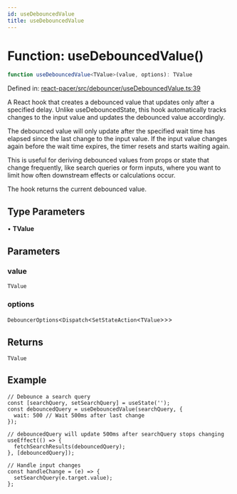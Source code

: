 ```yaml
---
id: useDebouncedValue
title: useDebouncedValue
---
```


<!-- DO NOT EDIT: this page is autogenerated from the type comments -->

# Function: useDebouncedValue()

```ts
function useDebouncedValue<TValue>(value, options): TValue
```

Defined in: [react-pacer/src/debouncer/useDebouncedValue.ts:39](https://github.com/TanStack/pacer/blob/main/packages/react-pacer/src/debouncer/useDebouncedValue.ts#L39)

A React hook that creates a debounced value that updates only after a specified delay.
Unlike useDebouncedState, this hook automatically tracks changes to the input value
and updates the debounced value accordingly.

The debounced value will only update after the specified wait time has elapsed since
the last change to the input value. If the input value changes again before the wait
time expires, the timer resets and starts waiting again.

This is useful for deriving debounced values from props or state that change frequently,
like search queries or form inputs, where you want to limit how often downstream effects
or calculations occur.

The hook returns the current debounced value.

## Type Parameters

• **TValue**

## Parameters

### value

`TValue`

### options

`DebouncerOptions`\<`Dispatch`\<`SetStateAction`\<`TValue`\>\>\>

## Returns

`TValue`

## Example

```tsx
// Debounce a search query
const [searchQuery, setSearchQuery] = useState('');
const debouncedQuery = useDebouncedValue(searchQuery, {
  wait: 500 // Wait 500ms after last change
});

// debouncedQuery will update 500ms after searchQuery stops changing
useEffect(() => {
  fetchSearchResults(debouncedQuery);
}, [debouncedQuery]);

// Handle input changes
const handleChange = (e) => {
  setSearchQuery(e.target.value);
};
```
